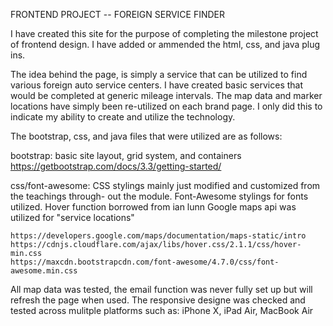 FRONTEND PROJECT -- FOREIGN SERVICE FINDER

I have created this site for the purpose of completing the milestone project
 of frontend design. I have added or ammended the html, css, and java plug ins.
 
The idea behind the page, is simply a service that can be utilized to find 
various foreign auto service centers. I have created basic services that 
would be completed at generic mileage intervals. The map data and marker 
locations have simply been re-utilized on each brand page. I only did this to 
indicate my ability to create and utilize the technology.

The bootstrap, css, and java files that were utilized are as follows:

bootstrap:
    basic site layout, grid system, and containers
    https://getbootstrap.com/docs/3.3/getting-started/

css/font-awesome:
    CSS stylings mainly just modified and customized from the teachings through-
    out the module. 
    Font-Awesome stylings for fonts utilized.
    Hover function borrowed from ian lunn
    Google maps api was utilized for "service locations"
    
    https://developers.google.com/maps/documentation/maps-static/intro
    https://cdnjs.cloudflare.com/ajax/libs/hover.css/2.1.1/css/hover-min.css
    https://maxcdn.bootstrapcdn.com/font-awesome/4.7.0/css/font-awesome.min.css
    
All map data was tested, the email function was never fully set up but will 
refresh the page when used. The responsive designe was checked and tested across
mulitple platforms such as: iPhone X, iPad Air, MacBook Air